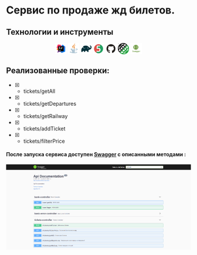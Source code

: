 # Сервис по продаже жд билетов.

## Технологии и инструменты
<p  align="center">

<img width="6%" title="IntelliJ IDEA" src="src/test/resources/img/logo/Intelij_IDEA.svg">
<img width="6%" title="Java" src="src/test/resources/img/logo/Java.svg">
<img width="6%" title="Gradle" src="src/test/resources/img/logo/Gradle.svg">
<img width="6%" title="Junit5" src="src/test/resources/img/logo/JUnit5.svg">
<img width="6%" title="GitHub" src="src/test/resources/img/logo/GitHub.svg">
<img width="6%" title="Rest Assured" src="src/test/resources/img/logo/RestAssured.jpg">
<img width="6%" title="Swagger" src="src/test/resources/img/logo/Swagger.png">

</p>

## Реализованные проверки:

- [X] - tickets/getAll 
- [X] - tickets/getDepartures 
- [X] - tickets/getRailway
- [X] - tickets/addTicket
- [X] - tickets/filterPrice

#### После запуска сервиса доступен [Swagger](http://localhost:8080/swagger-ui/#/) с описанными методами :
![Swagger1](src/test/resources/img/logo/Swagger1.png)